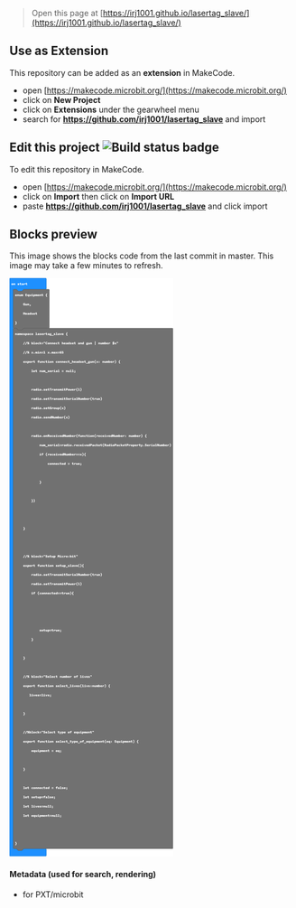 
> Open this page at [https://irj1001.github.io/lasertag_slave/](https://irj1001.github.io/lasertag_slave/)

## Use as Extension

This repository can be added as an **extension** in MakeCode.

* open [https://makecode.microbit.org/](https://makecode.microbit.org/)
* click on **New Project**
* click on **Extensions** under the gearwheel menu
* search for **https://github.com/irj1001/lasertag_slave** and import

## Edit this project ![Build status badge](https://github.com/irj1001/lasertag_slave/workflows/MakeCode/badge.svg)

To edit this repository in MakeCode.

* open [https://makecode.microbit.org/](https://makecode.microbit.org/)
* click on **Import** then click on **Import URL**
* paste **https://github.com/irj1001/lasertag_slave** and click import

## Blocks preview

This image shows the blocks code from the last commit in master.
This image may take a few minutes to refresh.

![A rendered view of the blocks](https://github.com/irj1001/lasertag_slave/raw/master/.github/makecode/blocks.png)

#### Metadata (used for search, rendering)

* for PXT/microbit
<script src="https://makecode.com/gh-pages-embed.js"></script><script>makeCodeRender("{{ site.makecode.home_url }}", "{{ site.github.owner_name }}/{{ site.github.repository_name }}");</script>
